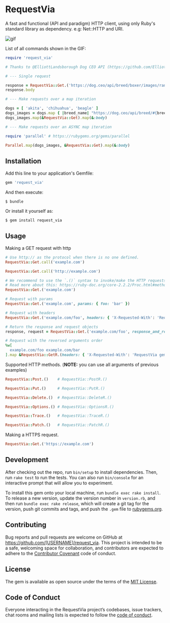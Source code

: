 # RequestVia

A fast and functional (API and paradigm) HTTP client, using only Ruby's standard library as dependency. e.g: Net::HTTP and URI.

![gif](http://g.recordit.co/S6EPTX5hHH.gif)

List of all commands shown in the GIF:
```ruby
require 'request_via'

# Thanks to @ElliottLandsborough Dog CEO API (https://github.com/ElliottLandsborough/dog-ceo-api)

# --- Single request

response = RequestVia::Get.('https://dog.ceo/api/breed/boxer/images/random');
response.body

# --- Make requests over a map iteration

dogs = [ 'akita', 'chihuahua', 'beagle' ]
dogs_images = dogs.map { |breed_name| "https://dog.ceo/api/breed/#{breed_name}/images/random" }
dogs_images.map(&RequestVia::Get).map(&:body)

# --- Make requests over an ASYNC map iteration

require 'parallel' # https://rubygems.org/gems/parallel

Parallel.map(dogs_images, &RequestVia::Get).map(&:body)
```

## Installation

Add this line to your application's Gemfile:

```ruby
gem 'request_via'
```

And then execute:

    $ bundle

Or install it yourself as:

    $ gem install request_via

## Usage

Making a GET request with http
```ruby
# Use http:// as the protocol when there is no one defined.
RequestVia::Get.call('example.com')

RequestVia::Get.call('http://example.com')

# We recommend to use the `.()` syntax to invoke/make the HTTP requests.
# Read more about this: https://ruby-doc.org/core-2.2.2/Proc.html#method-i-call
RequestVia::Get.('example.com')

# Request with params
RequestVia::Get.('example.com', params: { foo: 'bar' })

# Request with headers
RequestVia::Get.('example.com/foo', headers: { 'X-Requested-With': 'RequestVia gem' })

# Return the response and request objects
response, request = RequestVia::Get.('example.com/foo', response_and_request: true)

# Request with the reversed arguments order
%w[
  example.com/foo example.com/bar
].map &RequestVia::GetR.(headers: { 'X-Requested-With': 'RequestVia gem' })
```

Supported HTTP methods.
(**NOTE:** you can use all arguments of previous examples)
```ruby
RequestVia::Post.()    # RequestVia::PostR.()

RequestVia::Put.()     # RequestVia::PutR.()

RequestVia::Delete.()  # RequestVia::DeleteR.()

RequestVia::Options.() # RequestVia::OptionsR.()

RequestVia::Trace.()   # RequestVia::TraceR.()

RequestVia::Patch.()   # RequestVia::PatchR.()
```

Making a HTTPS request.
```ruby
RequestVia::Get.('https://example.com')
```

## Development

After checking out the repo, run `bin/setup` to install dependencies. Then, run `rake test` to run the tests. You can also run `bin/console` for an interactive prompt that will allow you to experiment.

To install this gem onto your local machine, run `bundle exec rake install`. To release a new version, update the version number in `version.rb`, and then run `bundle exec rake release`, which will create a git tag for the version, push git commits and tags, and push the `.gem` file to [rubygems.org](https://rubygems.org).

## Contributing

Bug reports and pull requests are welcome on GitHub at https://github.com/[USERNAME]/request_via. This project is intended to be a safe, welcoming space for collaboration, and contributors are expected to adhere to the [Contributor Covenant](http://contributor-covenant.org) code of conduct.

## License

The gem is available as open source under the terms of the [MIT License](http://opensource.org/licenses/MIT).

## Code of Conduct

Everyone interacting in the RequestVia project’s codebases, issue trackers, chat rooms and mailing lists is expected to follow the [code of conduct](https://github.com/[USERNAME]/request_via/blob/master/CODE_OF_CONDUCT.md).
